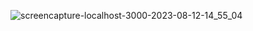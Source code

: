 ![screencapture-localhost-3000-2023-08-12-14_55_04](https://github.com/keyur146/Todo-list-React-CRUD/assets/130525335/d162921d-63b6-48a6-af66-93ba076a4256)
